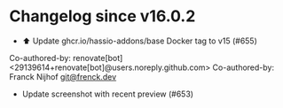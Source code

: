 # Changelog since v16.0.2
- ⬆️ Update ghcr.io/hassio-addons/base Docker tag to v15 (#655)

Co-authored-by: renovate[bot] <29139614+renovate[bot]@users.noreply.github.com>
Co-authored-by: Franck Nijhof <git@frenck.dev> 
- Update screenshot with recent preview (#653) 
